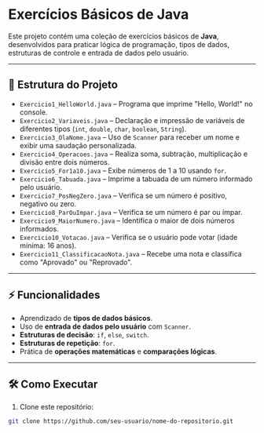 # Exercícios Básicos de Java

Este projeto contém uma coleção de exercícios básicos de **Java**, desenvolvidos para praticar lógica de programação, tipos de dados, estruturas de controle e entrada de dados pelo usuário.

---

## 📂 Estrutura do Projeto

- `Exercicio1_HelloWorld.java` – Programa que imprime "Hello, World!" no console.
- `Exercicio2_Variaveis.java` – Declaração e impressão de variáveis de diferentes tipos (`int`, `double`, `char`, `boolean`, `String`).
- `Exercicio3_OlaNome.java` – Uso de `Scanner` para receber um nome e exibir uma saudação personalizada.
- `Exercicio4_Operacoes.java` – Realiza soma, subtração, multiplicação e divisão entre dois números.
- `Exercicio5_For1a10.java` – Exibe números de 1 a 10 usando `for`.
- `Exercicio6_Tabuada.java` – Imprime a tabuada de um número informado pelo usuário.
- `Exercicio7_PosNegZero.java` – Verifica se um número é positivo, negativo ou zero.
- `Exercicio8_ParOuImpar.java` – Verifica se um número é par ou ímpar.
- `Exercicio9_MaiorNumero.java` – Identifica o maior de dois números informados.
- `Exercicio10_Votacao.java` – Verifica se o usuário pode votar (idade mínima: 16 anos).
- `Exercicio11_ClassificacaoNota.java` – Recebe uma nota e classifica como "Aprovado" ou "Reprovado".

---

## ⚡ Funcionalidades

- Aprendizado de **tipos de dados básicos**.
- Uso de **entrada de dados pelo usuário** com `Scanner`.
- **Estruturas de decisão**: `if`, `else`, `switch`.
- **Estruturas de repetição**: `for`.
- Prática de **operações matemáticas** e **comparações lógicas**.

---

## 🛠 Como Executar

1. Clone este repositório:

```bash
git clone https://github.com/seu-usuario/nome-do-repositorio.git
